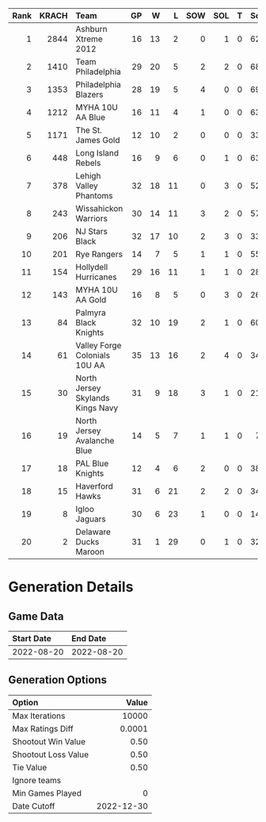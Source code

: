 Rank|KRACH|Team|GP|W|L|SOW|SOL|T|SoS
---:|---:|:---|---:|---:|---:|---:|---:|---:|---:
1|2844|Ashburn Xtreme 2012|16|13|2|0|1|0|625
2|1410|Team Philadelphia|29|20|5|2|2|0|682
3|1353|Philadelphia Blazers|28|19|5|4|0|0|698
4|1212|MYHA 10U AA Blue|16|11|4|1|0|0|638
5|1171|The St. James Gold|12|10|2|0|0|0|337
6|448|Long Island Rebels|16|9|6|0|1|0|636
7|378|Lehigh Valley Phantoms|32|18|11|0|3|0|520
8|243|Wissahickon Warriors|30|14|11|3|2|0|577
9|206|NJ Stars Black|32|17|10|2|3|0|337
10|201|Rye Rangers|14|7|5|1|1|0|554
11|154|Hollydell Hurricanes|29|16|11|1|1|0|287
12|143|MYHA 10U AA Gold|16|8|5|0|3|0|265
13|84|Palmyra Black Knights|32|10|19|2|1|0|602
14|61|Valley Forge Colonials 10U AA|35|13|16|2|4|0|342
15|30|North Jersey Skylands Kings Navy|31|9|18|3|1|0|211
16|19|North Jersey Avalanche Blue|14|5|7|1|1|0|75
17|18|PAL Blue Knights|12|4|6|2|0|0|387
18|15|Haverford Hawks|31|6|21|2|2|0|349
19|8|Igloo Jaguars|30|6|23|1|0|0|144
20|2|Delaware Ducks Maroon|31|1|29|0|1|0|323
# Generation Details
## Game Data
| Start Date | End Date |
| :--- | :--- |
| 2022-08-20 | 2022-08-20 |

## Generation Options
| Option | Value |
| :----- | ----: |
| Max Iterations | 10000 |
| Max Ratings Diff | 0.0001 |
| Shootout Win Value | 0.50 |
| Shootout Loss Value | 0.50 |
| Tie Value | 0.50 |
| Ignore teams |  |
| Min Games Played | 0 |
| Date Cutoff | 2022-12-30 |

